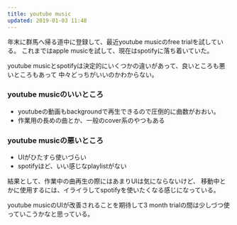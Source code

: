 ```yaml
---
title: youtube music
updated: 2019-01-03 11:48
---
```

年末に群馬へ帰る道中に登録して、最近youtube musicのfree trialを試している。
これまではapple musicを試して、現在はspotifyに落ち着いていた。

youtube musicとspotifyは決定的にいくつかの違いがあって、良いところも悪いところもあって
中々どっちがいいのかわからない。

### youtube musicのいいところ

- youtubeの動画もbackgroundで再生できるので圧倒的に曲数がおおい。
- 作業用の長めの曲とか、一般のcover系のやつもある


### youtube musicの悪いところ
- UIがひたすら使いづらい
- spotifyほど、いい感じなplaylistがない


結果として、作業中の曲再生の際にはあまりUIは気にならないけど、
移動中とかに使用するには、イライラしてspotifyを使いたくなる感じになっている。

youtube musicのUIが改善されることを期待して3 month trialの間は少しづつ使っていこうかなと思っている。
